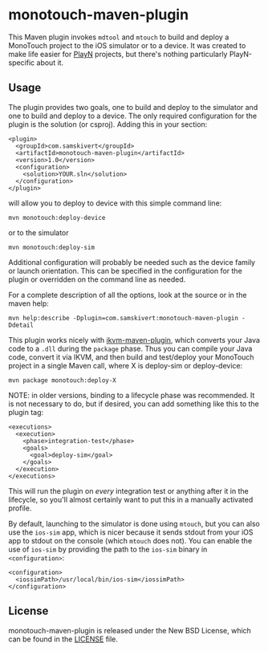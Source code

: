 # monotouch-maven-plugin

This Maven plugin invokes `mdtool` and `mtouch` to build and deploy a MonoTouch project to the iOS
simulator or to a device. It was created to make life easier for [PlayN] projects, but there's
nothing particularly PlayN-specific about it.

## Usage

The plugin provides two goals, one to build and deploy to the simulator and one to build and
deploy to a device. The only required configuration for the plugin is the solution (or csproj).
Adding this in your <build><plugins> section:

    <plugin>
      <groupId>com.samskivert</groupId>
      <artifactId>monotouch-maven-plugin</artifactId>
      <version>1.0</version>
      <configuration>
        <solution>YOUR.sln</solution>
      </configuration>
    </plugin>

will allow you to deploy to device with this simple command line:

    mvn monotouch:deploy-device

or to the simulator

    mvn monotouch:deploy-sim

Additional configuration will probably be needed such as the device family or launch orientation.
This can be specified in the configuration for the plugin or overridden on the command line as
needed.

For a complete description of all the options, look at the source or in the maven help:

    mvn help:describe -Dplugin=com.samskivert:monotouch-maven-plugin -Ddetail

This plugin works nicely with [ikvm-maven-plugin], which converts your Java code to a `.dll` during
the `package` phase. Thus you can compile your Java code, convert it via IKVM, and then build and
test/deploy your MonoTouch project in a single Maven call, where X is deploy-sim or deploy-device:

    mvn package monotouch:deploy-X

NOTE: in older versions, binding to a lifecycle phase was recommended. It is not necessary to do,
but if desired, you can add something like this to the plugin tag:

    <executions>
      <execution>
        <phase>integration-test</phase>
        <goals>
          <goal>deploy-sim</goal>
        </goals>
      </execution>
    </executions>

This will run the plugin on *every* integration test or anything after it in the lifecycle, so
you'll almost certainly want to put this in a manually activated profile.

By default, launching to the simulator is done using `mtouch`, but you can also use the `ios-sim`
app, which is nicer because it sends stdout from your iOS app to stdout on the console (which
`mtouch` does not). You can enable the use of `ios-sim` by providing the path to the `ios-sim`
binary in `<configuration>`:

    <configuration>
      <iossimPath>/usr/local/bin/ios-sim</iossimPath>
    </configuration>

## License

monotouch-maven-plugin is released under the New BSD License, which can be found in the [LICENSE]
file.

[PlayN]: http://code.google.com/p/playn
[ikvm-maven-plugin]: https://github.com/samskivert/ikvm-maven-plugin/
[LICENSE]: https://github.com/samskivert/monotuch-maven-plugin/blob/master/LICENSE
